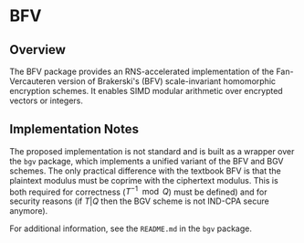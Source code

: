 # BFV

## Overview

The BFV package provides an RNS-accelerated implementation of the Fan-Vercauteren version of Brakerski's (BFV) scale-invariant homomorphic encryption schemes. It enables SIMD modular arithmetic over encrypted vectors or integers.

## Implementation Notes

The proposed implementation is not standard and is built as a wrapper over the `bgv` package, which implements a unified variant of the BFV and BGV schemes. The only practical difference with the textbook BFV is that the plaintext modulus must be coprime with the ciphertext modulus. This is both required for correctness ($T^{-1}\mod Q$) must be defined) and for security reasons (if $T|Q$ then the BGV scheme is not IND-CPA secure anymore).

For additional information, see the `README.md` in the `bgv` package.
